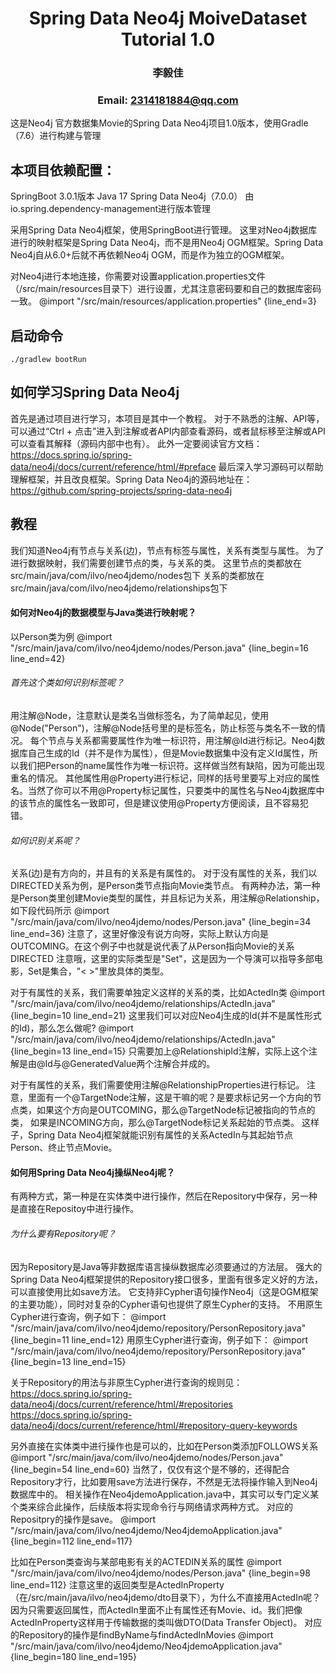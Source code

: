 # <center> Spring Data Neo4j MoiveDataset Tutorial 1.0
### <center> 李毅佳
### <center> Email: 2314181884@qq.com

这是Neo4j 官方数据集Movie的Spring Data Neo4j项目1.0版本，使用Gradle（7.6）进行构建与管理
## 本项目依赖配置：
SpringBoot 3.0.1版本
Java 17
Spring Data Neo4j（7.0.0） 由io.spring.dependency-management进行版本管理

采用Spring Data Neo4j框架，使用SpringBoot进行管理。
这里对Neo4j数据库进行的映射框架是Spring Data Neo4j，而不是用Neo4j OGM框架。Spring Data Neo4j自从6.0+后就不再依赖Neo4j OGM，而是作为独立的OGM框架。

对Neo4j进行本地连接，你需要对设置application.properties文件（/src/main/resources目录下）进行设置，尤其注意密码要和自己的数据库密码一致。
@import "/src/main/resources/application.properties" {line_end=3}

## 启动命令
```
./gradlew bootRun
```

## 如何学习Spring Data Neo4j
首先是通过项目进行学习，本项目是其中一个教程。
对于不熟悉的注解、API等，可以通过“Ctrl + 点击”进入到注解或者API内部查看源码，或者鼠标移至注解或API可以查看其解释（源码内部中也有）。
此外一定要阅读官方文档：https://docs.spring.io/spring-data/neo4j/docs/current/reference/html/#preface
最后深入学习源码可以帮助理解框架，并且改良框架。Spring Data Neo4j的源码地址在：https://github.com/spring-projects/spring-data-neo4j

## 教程
我们知道Neo4j有节点与关系(边)，节点有标签与属性，关系有类型与属性。
为了进行数据映射，我们需要创建节点的类，与关系的类。
这里节点的类都放在src/main/java/com/ilvo/neo4jdemo/nodes包下
关系的类都放在src/main/java/com/ilvo/neo4jdemo/relationships包下

#### 如何对Neo4j的数据模型与Java类进行映射呢？
以Person类为例
@import "/src/main/java/com/ilvo/neo4jdemo/nodes/Person.java" {line_begin=16 line_end=42}

###### 首先这个类如何识别标签呢？
用注解@Node，注意默认是类名当做标签名，为了简单起见，使用@Node("Person")，注解@Node括号里的是标签名，防止标签与类名不一致的情况。
每个节点与关系都需要属性作为唯一标识符，用注解@Id进行标记。Neo4j数据库自己生成的Id（并不是作为属性），但是Movie数据集中没有定义Id属性，所以我们把Person的name属性作为唯一标识符。这样做当然有缺陷，因为可能出现重名的情况。
其他属性用@Property进行标记，同样的括号里要写上对应的属性名。当然了你可以不用@Property标记属性，只要类中的属性名与Neo4j数据库中的该节点的属性名一致即可，但是建议使用@Property方便阅读，且不容易犯错。

###### 如何识别关系呢？
关系(边)是有方向的，并且有的关系是有属性的。
对于没有属性的关系，我们以DIRECTED关系为例，是Person类节点指向Movie类节点。
有两种办法，第一种是Person类里创建Movie类型的属性，并且标记为关系，用注解@Relationship，如下段代码所示
@import "/src/main/java/com/ilvo/neo4jdemo/nodes/Person.java" {line_begin=34 line_end=36}
注意了，这里好像没有说方向呀，实际上默认方向是OUTCOMING。在这个例子中也就是说代表了从Person指向Movie的关系DIRECTED
注意哦，这里的实际类型是"Set<Movie>"，这是因为一个导演可以指导多部电影，Set是集合，"<  >"里放具体的类型。

对于有属性的关系，我们需要单独定义这样的关系的类，比如ActedIn类
@import "/src/main/java/com/ilvo/neo4jdemo/relationships/ActedIn.java" {line_begin=10 line_end=21}
这里我们可以对应Neo4j生成的Id(并不是属性形式的Id)，那么怎么做呢?
@import "/src/main/java/com/ilvo/neo4jdemo/relationships/ActedIn.java" {line_begin=13 line_end=15}
只需要加上@RelationshipId注解，实际上这个注解是由@Id与@GeneratedValue两个注解合并成的。

对于有属性的关系，我们需要使用注解@RelationshipProperties进行标记。
注意，里面有一个@TargetNode注解，这是干嘛的呢？是要求标记另一个方向的节点类，如果这个方向是OUTCOMING，那么@TargetNode标记被指向的节点的类，
如果是INCOMING方向，那么@TargetNode标记关系起始的节点类。
这样子，Spring Data Neo4j框架就能识别有属性的关系ActedIn与其起始节点Person、终止节点Movie。

#### 如何用Spring Data Neo4j操纵Neo4j呢？
有两种方式，第一种是在实体类中进行操作，然后在Repository中保存，另一种是直接在Repositoy中进行操作。
###### 为什么要有Repository呢？
因为Repository是Java等非数据库语言操纵数据库必须要通过的方法层。
强大的Spring Data Neo4j框架提供的Repository接口很多，里面有很多定义好的方法，可以直接使用比如save方法。
它支持非Cypher语句操作Neo4j（这是OGM框架的主要功能），同时对复杂的Cypher语句也提供了原生Cypher的支持。
不用原生Cypher进行查询，例子如下：
@import "/src/main/java/com/ilvo/neo4jdemo/repository/PersonRepository.java" {line_begin=11 line_end=12}
用原生Cypher进行查询，例子如下：
@import "/src/main/java/com/ilvo/neo4jdemo/repository/PersonRepository.java" {line_begin=13 line_end=15}

关于Repository的用法与非原生Cypher进行查询的规则见：
https://docs.spring.io/spring-data/neo4j/docs/current/reference/html/#repositories
https://docs.spring.io/spring-data/neo4j/docs/current/reference/html/#repository-query-keywords

另外直接在实体类中进行操作也是可以的，比如在Person类添加FOLLOWS关系
@import "/src/main/java/com/ilvo/neo4jdemo/nodes/Person.java" {line_begin=54 line_end=60}
当然了，仅仅有这个是不够的，还得配合Repository才行，比如要用save方法进行保存，不然是无法将操作输入到Neo4j数据库中的。
相关操作在Neo4jdemoApplication.java中，其实可以专门定义某个类来综合此操作，后续版本将实现命令行与网络请求两种方式。
对应的Repositpry的操作是save。
@import "/src/main/java/com/ilvo/neo4jdemo/Neo4jdemoApplication.java" {line_begin=112 line_end=117}

比如在Person类查询与某部电影有关的ACTEDIN关系的属性
@import "/src/main/java/com/ilvo/neo4jdemo/nodes/Person.java" {line_begin=98 line_end=112}
注意这里的返回类型是ActedInProperty（在/src/main/java/ilvo/neo4jdemo/dto目录下），为什么不直接用ActedIn呢？
因为只需要返回属性，而ActedIn里面不止有属性还有Movie、id。我们把像ActedInProperty这样用于传输数据的类叫做DTO(Data Transfer Object)。
对应的Repository的操作是findByName与findActedInMovies
@import "/src/main/java/com/ilvo/neo4jdemo/Neo4jdemoApplication.java" {line_begin=180 line_end=195}
